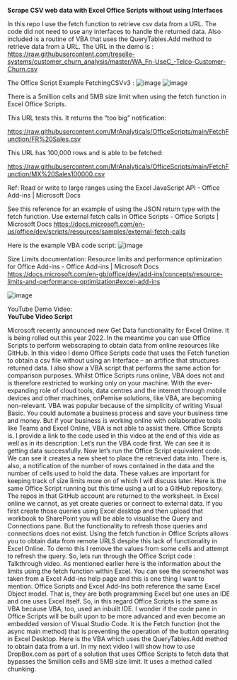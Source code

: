 


**Scrape CSV web data with Excel Office Scripts without using Interfaces**

In this repo I use the fetch function to retrieve csv data from a URL. The code did not need to use any interfaces to handle the returned data. 
Also included is a routine of VBA that uses the QueryTables.Add method to retrieve data from a URL.
The URL in the demo is :  
https://raw.githubusercontent.com/treselle-systems/customer_churn_analysis/master/WA_Fn-UseC_-Telco-Customer-Churn.csv

The Office Script Example FetchingCSVv3 : 
![image](https://user-images.githubusercontent.com/47678539/178654637-d479a4c1-8502-4584-b303-2442c786ea96.png)
![image](https://user-images.githubusercontent.com/47678539/178654681-5d1e5fdb-d7c0-447e-aaf4-715b0b6fd760.png)


There is a 5million cells and 5MB size limit when using the fetch function in Excel Office Scripts. 

This URL tests this. It returns the “too big” notification: 

https://raw.githubusercontent.com/MrAnalyticals/OfficeScripts/main/FetchFunction/FR%20Sales.csv

This URL has 100,000 rows and is able to be fetched: 

https://raw.githubusercontent.com/MrAnalyticals/OfficeScripts/main/FetchFunction/MX%20Sales100000.csv

Ref:
Read or write to large ranges using the Excel JavaScript API - Office Add-ins | Microsoft Docs

See this reference for an example of using the JSON return type with the fetch function. 
Use external fetch calls in Office Scripts - Office Scripts | Microsoft Docs
https://docs.microsoft.com/en-us/office/dev/scripts/resources/samples/external-fetch-calls


Here is the example VBA code script: 
![image](https://user-images.githubusercontent.com/47678539/178653157-78654652-4d69-478c-a56e-60a50ce6713f.png)
 

Size Limits documentation: 
Resource limits and performance optimization for Office Add-ins - Office Add-ins | Microsoft Docs
https://docs.microsoft.com/en-gb/office/dev/add-ins/concepts/resource-limits-and-performance-optimization#excel-add-ins

![image](https://user-images.githubusercontent.com/47678539/178653205-5eb8f3c7-ed55-4aa6-bce7-3371999efed1.png)



YouTube Demo Video:  
**YouTube Video Script**

Microsoft recently announced new Get Data functionality for Excel Online. It is being rolled out this year 2022. In the meantime you can use Office Scripts to perform webscraping to obtain data from online resources like GitHub.  In this video I demo Office Scripts code that uses the Fetch function to obtain a csv file without using an Interface – an artifice that structures returned data.
I also show a VBA script that performs the same action for comparison purposes. 
Whilst Office Scripts runs online, VBA does not and is therefore restricted to working only on your machine. With the ever-expanding role of cloud tools, data centres and the internet through mobile devices and other machines, onPemise solutions, like VBA, are becoming non-relevant. VBA was popular because of the simplicity of writing Visual Basic. You could automate a business process and save your business time and money. But if your business is working online with collaborative tools like Teams and Excel Online, VBA is not able to assist there. Office Scripts is.
I provide a link to the code used in this video at the end of this vide as well as in its description. 
Let’s run the VBA code first. We can see it is getting data successfully. 
Now let’s run the Office Script equivalent code. We can see it creates a new sheet to place the retrieved data into. There is, also, a notification of the number of rows contained in the data and the number of cells used to hold the data. These values are important for keeping track of size limits more on of which I will discuss later. 
Here is the same Office Script running but this time using a url to a GitHub repository.
The repos in that GitHub account are returned to the worksheet.
In Excel online we cannot, as yet create queries or connect to external data. If you first create those queries using Excel desktop and then upload that workbook to SharePoint you will be able to visualise the Query and Connections pane. But the functionality to refresh those queries and connections does not exist. Using the fetch function in Office Scripts allows you to obtain data from remote URLS despite this lack of functionality in Excel Online. To demo this I remove the values from some cells and attempt to refresh the query.
So, lets run through the Office Script code :
Talkthrough video.
As mentioned earlier here is the information about the limits using the fetch function within Excel. You can see the screenshot was taken from a Excel Add-ins help page and this is one thing I want to mention. Office Scripts and Excel Add-Ins both reference the same Excel Object model. That is, they are both programming Excel but one uses an IDE and one uses Excel itself. So, in this regard Office Scripts is the same as VBA because VBA, too, used an inbuilt IDE. I wonder if the code pane in Office Scripts will be built upon to be more advanced and even become an embedded version of Visual Studio Code. 
It is the Fetch function (not the async main method) that is preventing the operation of the button operating in Excel Desktop. 
Here is the VBA which uses the QueryTables.Add method to obtain data from a url.
In my next video I will show how to use DropBox.com as part of a solution that uses Office Scripts to fetch data that bypasses the 5million cells and 5MB size limit. It uses a method called chunking.  




